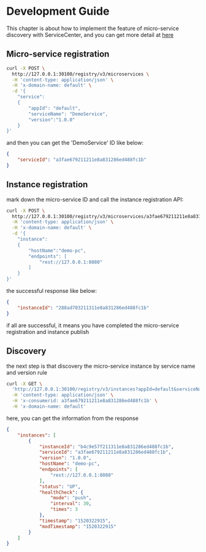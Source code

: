# Development Guide

This chapter is about how to implement the feature of micro-service discovery with ServiceCenter,
and you can get more detail at [here](/server/core/swagger/v3.yaml)

## Micro-service registration
```bash
curl -X POST \
  http://127.0.0.1:30100/registry/v3/microservices \
  -H 'content-type: application/json' \
  -H 'x-domain-name: default' \
  -d '{
	"service":
	{
		"appId": "default",
		"serviceName": "DemoService",
		"version":"1.0.0"
	}
}'
```

and then you can get the 'DemoService' ID like below:

```json
{
    "serviceId": "a3fae679211211e8a831286ed488fc1b"
}
```

## Instance registration

mark down the micro-service ID and call the instance registration API:

```bash
curl -X POST \
  http://127.0.0.1:30100/registry/v3/microservices/a3fae679211211e8a831286ed488fc1b/instances \
  -H 'content-type: application/json' \
  -H 'x-domain-name: default' \
  -d '{
	"instance": 
	{
	    "hostName":"demo-pc",
	    "endpoints": [
		    "rest://127.0.0.1:8080"
	    ]
	}
}'
```

the successful response like below:

```json
{
    "instanceId": "288ad703211311e8a831286ed488fc1b"
}
```

if all are successful, it means you have completed the micro-service registration and instance publish

## Discovery

the next step is that discovery the micro-service instance by service name and version rule

```bash
curl -X GET \
  'http://127.0.0.1:30100/registry/v3/instances?appId=default&serviceName=DemoService&version=latest' \
  -H 'content-type: application/json' \
  -H 'x-consumerid: a3fae679211211e8a831286ed488fc1b' \
  -H 'x-domain-name: default'
```

here, you can get the information from the response

```json
{
    "instances": [
        {
            "instanceId": "b4c9e57f211311e8a831286ed488fc1b",
            "serviceId": "a3fae679211211e8a831286ed488fc1b",
            "version": "1.0.0",
            "hostName": "demo-pc",
            "endpoints": [
                "rest://127.0.0.1:8080"
            ],
            "status": "UP",
            "healthCheck": {
                "mode": "push",
                "interval": 30,
                "times": 3
            },
            "timestamp": "1520322915",
            "modTimestamp": "1520322915"
        }
    ]
}
```